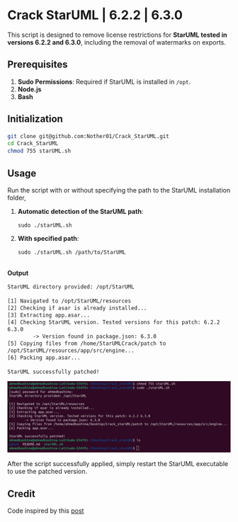 
# Crack StarUML | 6.2.2 | 6.3.0

This script is designed to remove license restrictions for **StarUML tested in versions 6.2.2 and 6.3.0**, including the removal of watermarks on exports.

## Prerequisites
1.  **Sudo Permissions**: Required if StarUML is installed in `/opt`.
1. **Node.js**  
3. **Bash**

## Initialization
   ```bash
   git clone git@github.com:Nother01/Crack_StarUML.git
   cd Crack_StarUML
   chmod 755 starUML.sh
```   

## Usage
Run the script with or without specifying the path to the StarUML installation folder, 

 1. **Automatic detection of the StarUML path**:    
	 ```
    sudo ./starUML.sh
	```
2.  **With specified path**:
	  ```
    sudo ./starUML.sh /path/to/StarUML
	```
\
**Output**	
```
StarUML directory provided: /opt/StarUML

[1] Navigated to /opt/StarUML/resources
[2] Checking if asar is already installed...
[3] Extracting app.asar...
[4] Checking StarUML version. Tested versions for this patch: 6.2.2 6.3.0
        -> Version found in package.json: 6.3.0
[5] Copying files from /home/StarUMLCrack/patch to /opt/StarUML/resources/app/src/engine...
[6] Packing app.asar...

StarUML successfully patched!

```

![f](resources/1.png)

After the script successfully applied, simply restart the StarUML executable to use the patched version.
## Credit
Code inspired by this [post](https://gist.github.com/trandaison/40b1d83618ae8e3d2da59df8c395093a?permalink_comment_id=5079514)

